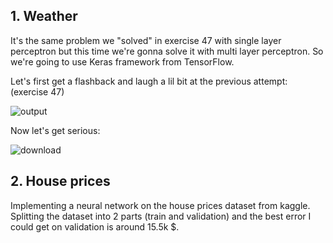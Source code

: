 ## 1. Weather
It's the same problem we "solved" in exercise 47 with single layer perceptron but this time we're gonna solve it with multi layer perceptron. So we're going to use 
Keras framework from TensorFlow.  

Let's first get a flashback and laugh a lil bit at the previous attempt: (exercise 47)

![output](https://github.com/mhmdParvari/Machine-Learning/assets/103634638/baf10b0f-4367-474f-a351-08860692f880)  

Now let's get serious:

![download](https://github.com/mhmdParvari/Machine-Learning/assets/103634638/e528779a-4dcc-4589-bdbd-cce5f613512a)

## 2. House prices
Implementing a neural network on the house prices dataset from kaggle. Splitting the dataset into 2 parts (train and validation)
and the best error I could get on validation is around 15.5k $.
